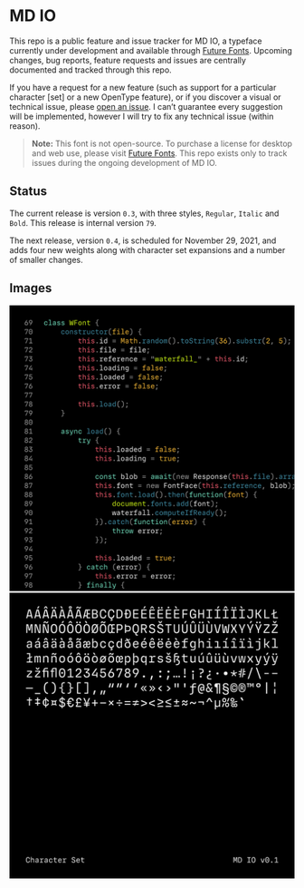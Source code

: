 # MD IO
This repo is a public feature and issue tracker for MD IO, a typeface currently under development and available through [Future Fonts](https://www.futurefonts.xyz/mass-driver/io). Upcoming changes, bug reports, feature requests and issues are centrally documented and tracked through this repo.

If you have a request for a new feature (such as support for a particular character [set] or a new OpenType feature), or if you discover a visual or technical issue, please [open an issue](https://github.com/mass-driver/md-io/issues). I can’t guarantee every suggestion will be implemented, however I will try to fix any technical issue (within reason).

> __Note:__
> This font is not open-source. To purchase a license for desktop and web use, please visit [Future Fonts](https://www.futurefonts.xyz/mass-driver/io). This repo exists only to track issues during the ongoing development of MD IO.

## Status
The current release is version `0.3`, with three styles, `Regular`, `Italic` and `Bold`. This release is internal version `79`.

The next release, version `0.4`, is scheduled for November 29, 2021, and adds four new weights along with character set expansions and a number of smaller changes.

## Images
![Code Example](images/io-code.png)
![Character Set](images/io-glyphset.png)